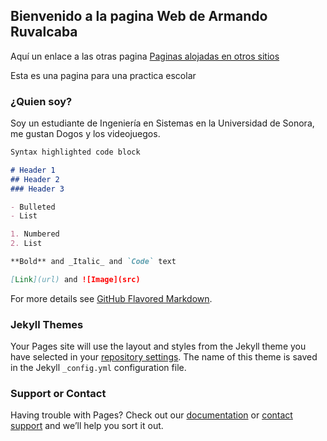 ## Bienvenido a la pagina Web de Armando Ruvalcaba

Aquí un enlace a las otras pagina [Paginas alojadas en otros sitios](https://armandoruvalcaba.000webhostapp.com)

Esta es una pagina para una practica escolar

### ¿Quien soy?

Soy un estudiante de Ingeniería en Sistemas en la Universidad de Sonora, me gustan Dogos y los videojuegos.

```markdown
Syntax highlighted code block

# Header 1
## Header 2
### Header 3

- Bulleted
- List

1. Numbered
2. List

**Bold** and _Italic_ and `Code` text

[Link](url) and ![Image](src)
```

For more details see [GitHub Flavored Markdown](https://guides.github.com/features/mastering-markdown/).

### Jekyll Themes

Your Pages site will use the layout and styles from the Jekyll theme you have selected in your [repository settings](https://github.com/Armandoruv/testpd2armandoruv/settings/pages). The name of this theme is saved in the Jekyll `_config.yml` configuration file.

### Support or Contact

Having trouble with Pages? Check out our [documentation](https://docs.github.com/categories/github-pages-basics/) or [contact support](https://support.github.com/contact) and we’ll help you sort it out.
